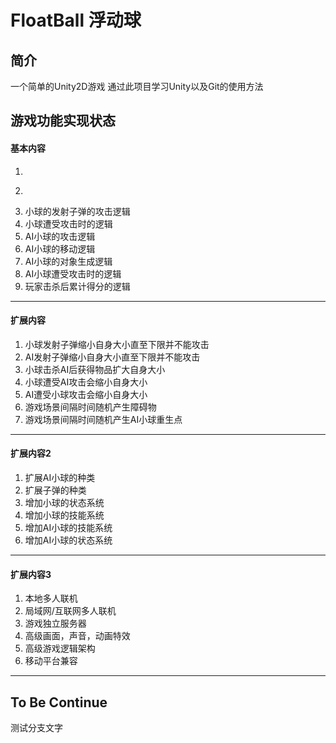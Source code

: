 # FloatBall 浮动球

## 简介
一个简单的Unity2D游戏
通过此项目学习Unity以及Git的使用方法

## 游戏功能实现状态

#### 基本内容
1. ~~~小球的基本移动~~~
2. ~~~游戏背景素材~~~
3. 小球的发射子弹的攻击逻辑
4. 小球遭受攻击时的逻辑
5. AI小球的攻击逻辑
6. AI小球的移动逻辑
7. AI小球的对象生成逻辑
8. AI小球遭受攻击时的逻辑
9. 玩家击杀后累计得分的逻辑

---

#### 扩展内容
1. 小球发射子弹缩小自身大小直至下限并不能攻击
2. AI发射子弹缩小自身大小直至下限并不能攻击
3. 小球击杀AI后获得物品扩大自身大小
4. 小球遭受AI攻击会缩小自身大小
5. AI遭受小球攻击会缩小自身大小
6. 游戏场景间隔时间随机产生障碍物
7. 游戏场景间隔时间随机产生AI小球重生点

---

#### 扩展内容2
1. 扩展AI小球的种类
2. 扩展子弹的种类
3. 增加小球的状态系统
4. 增加小球的技能系统
5. 增加AI小球的技能系统
6. 增加AI小球的状态系统

---

#### 扩展内容3
1. 本地多人联机
2. 局域网/互联网多人联机
3. 游戏独立服务器
4. 高级画面，声音，动画特效
5. 高级游戏逻辑架构
6. 移动平台兼容

---

## To Be Continue

测试分支文字
